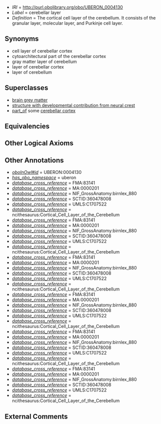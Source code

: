  * *IRI* = http://purl.obolibrary.org/obo/UBERON_0004130
 * *Label* = cerebellar layer
 * *Definition* = The cortical cell layer of the cerebellum. It consists of the granular layer, molecular layer, and Purkinje cell layer.

## Synonyms

 * cell layer of cerebellar cortex
 * cytoarchitectural part of the cerebellar cortex
 * gray matter layer of cerebellum
 * layer of cerebellar cortex
 * layer of cerebellum

## Superclasses

 * [brain grey matter](../../UBERON/28/UBERON_0003528.md)
 * [structure with developmental contribution from neural crest](../../UBERON/14/UBERON_0010314.md)
 * [part_of](../../BFO/50/BFO_0000050.md) some [cerebellar cortex](../../UBERON/29/UBERON_0002129.md)

## Equivalencies


## Other Logical Axioms


## Other Annotations

 * *[oboInOwl#id](../../id/oboInOwl#id.md)* = UBERON:0004130
 * *[has_obo_namespace](../../ce/oboInOwl#hasOBONamespace.md)* = uberon
 * *[database_cross_reference](../../ef/oboInOwl#hasDbXref.md)* = FMA:83141
 * *[database_cross_reference](../../ef/oboInOwl#hasDbXref.md)* = MA:0000201
 * *[database_cross_reference](../../ef/oboInOwl#hasDbXref.md)* = NIF_GrossAnatomy:birnlex_880
 * *[database_cross_reference](../../ef/oboInOwl#hasDbXref.md)* = SCTID:360478008
 * *[database_cross_reference](../../ef/oboInOwl#hasDbXref.md)* = UMLS:C1707522
 * *[database_cross_reference](../../ef/oboInOwl#hasDbXref.md)* = ncithesaurus:Cortical_Cell_Layer_of_the_Cerebellum
 * *[database_cross_reference](../../ef/oboInOwl#hasDbXref.md)* = FMA:83141
 * *[database_cross_reference](../../ef/oboInOwl#hasDbXref.md)* = MA:0000201
 * *[database_cross_reference](../../ef/oboInOwl#hasDbXref.md)* = NIF_GrossAnatomy:birnlex_880
 * *[database_cross_reference](../../ef/oboInOwl#hasDbXref.md)* = SCTID:360478008
 * *[database_cross_reference](../../ef/oboInOwl#hasDbXref.md)* = UMLS:C1707522
 * *[database_cross_reference](../../ef/oboInOwl#hasDbXref.md)* = ncithesaurus:Cortical_Cell_Layer_of_the_Cerebellum
 * *[database_cross_reference](../../ef/oboInOwl#hasDbXref.md)* = FMA:83141
 * *[database_cross_reference](../../ef/oboInOwl#hasDbXref.md)* = MA:0000201
 * *[database_cross_reference](../../ef/oboInOwl#hasDbXref.md)* = NIF_GrossAnatomy:birnlex_880
 * *[database_cross_reference](../../ef/oboInOwl#hasDbXref.md)* = SCTID:360478008
 * *[database_cross_reference](../../ef/oboInOwl#hasDbXref.md)* = UMLS:C1707522
 * *[database_cross_reference](../../ef/oboInOwl#hasDbXref.md)* = ncithesaurus:Cortical_Cell_Layer_of_the_Cerebellum
 * *[database_cross_reference](../../ef/oboInOwl#hasDbXref.md)* = FMA:83141
 * *[database_cross_reference](../../ef/oboInOwl#hasDbXref.md)* = MA:0000201
 * *[database_cross_reference](../../ef/oboInOwl#hasDbXref.md)* = NIF_GrossAnatomy:birnlex_880
 * *[database_cross_reference](../../ef/oboInOwl#hasDbXref.md)* = SCTID:360478008
 * *[database_cross_reference](../../ef/oboInOwl#hasDbXref.md)* = UMLS:C1707522
 * *[database_cross_reference](../../ef/oboInOwl#hasDbXref.md)* = ncithesaurus:Cortical_Cell_Layer_of_the_Cerebellum
 * *[database_cross_reference](../../ef/oboInOwl#hasDbXref.md)* = FMA:83141
 * *[database_cross_reference](../../ef/oboInOwl#hasDbXref.md)* = MA:0000201
 * *[database_cross_reference](../../ef/oboInOwl#hasDbXref.md)* = NIF_GrossAnatomy:birnlex_880
 * *[database_cross_reference](../../ef/oboInOwl#hasDbXref.md)* = SCTID:360478008
 * *[database_cross_reference](../../ef/oboInOwl#hasDbXref.md)* = UMLS:C1707522
 * *[database_cross_reference](../../ef/oboInOwl#hasDbXref.md)* = ncithesaurus:Cortical_Cell_Layer_of_the_Cerebellum
 * *[database_cross_reference](../../ef/oboInOwl#hasDbXref.md)* = FMA:83141
 * *[database_cross_reference](../../ef/oboInOwl#hasDbXref.md)* = MA:0000201
 * *[database_cross_reference](../../ef/oboInOwl#hasDbXref.md)* = NIF_GrossAnatomy:birnlex_880
 * *[database_cross_reference](../../ef/oboInOwl#hasDbXref.md)* = SCTID:360478008
 * *[database_cross_reference](../../ef/oboInOwl#hasDbXref.md)* = UMLS:C1707522
 * *[database_cross_reference](../../ef/oboInOwl#hasDbXref.md)* = ncithesaurus:Cortical_Cell_Layer_of_the_Cerebellum

## External Comments

